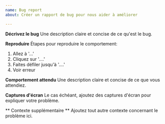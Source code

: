 ```yaml
---
name: Bug report
about: Créer un rapport de bug pour nous aider à améliorer

---
```


**Décrivez le bug**
Une description claire et concise de ce qu'est le bug.

**Reproduire**
Étapes pour reproduire le comportement:
1. Allez à '...'
2. Cliquez sur '....'
3. Faites défiler jusqu'à '....'
4. Voir erreur

**Comportement attendu**
Une description claire et concise de ce que vous attendiez.

**Captures d'écran**
Le cas échéant, ajoutez des captures d'écran pour expliquer votre problème.

** Contexte supplémentaire **
Ajoutez tout autre contexte concernant le problème ici.
